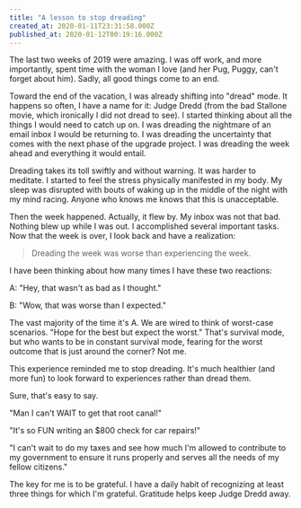 ```yaml
---
title: "A lesson to stop dreading"
created_at: 2020-01-11T23:31:58.000Z
published_at: 2020-01-12T00:19:16.000Z
---
```

The last two weeks of 2019 were amazing. I was off work, and more importantly, spent time with the woman I love (and her Pug, Puggy, can't forget about him). Sadly, all good things come to an end. 

Toward the end of the vacation, I was already shifting into "dread" mode. It happens so often, I have a name for it: Judge Dredd (from the bad Stallone movie, which ironically I did not dread to see). I started thinking about all the things I would need to catch up on. I was dreading the nightmare of an email inbox I would be returning to. I was dreading the uncertainty that comes with the next phase of the upgrade project. I was dreading the week ahead and everything it would entail.

Dreading takes its toll swiftly and without warning. It was harder to meditate. I started to feel the stress physically manifested in my body. My sleep was disrupted with bouts of waking up in the middle of the night with my mind racing. Anyone who knows me knows that this is unacceptable. 

Then the week happened. Actually, it flew by. My inbox was not that bad. Nothing blew up while I was out. I accomplished several important tasks. Now that the week is over, I look back and have a realization:

> Dreading the week was worse than experiencing the week.

I have been thinking about how many times I have these two reactions:

A: "Hey, that wasn't as bad as I thought."

B: "Wow, that was worse than I expected."

The vast majority of the time it's A. We are wired to think of worst-case scenarios. "Hope for the best but expect the worst." That's survival mode, but who wants to be in constant survival mode, fearing for the worst outcome that is just around the corner? Not me.

This experience reminded me to stop dreading. It's much healthier (and more fun) to look forward to experiences rather than dread them.

Sure, that's easy to say. 

"Man I can't WAIT to get that root canal!"

"It's so FUN writing an $800 check for car repairs!"

"I can't wait to do my taxes and see how much I'm allowed to contribute to my government to ensure it runs properly and serves all the needs of my fellow citizens."

The key for me is to be grateful. I have a daily habit of recognizing at least three things for which I'm grateful. Gratitude helps keep Judge Dredd away.
